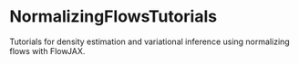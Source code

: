 # NormalizingFlowsTutorials
Tutorials for density estimation and variational inference using normalizing flows with FlowJAX.
